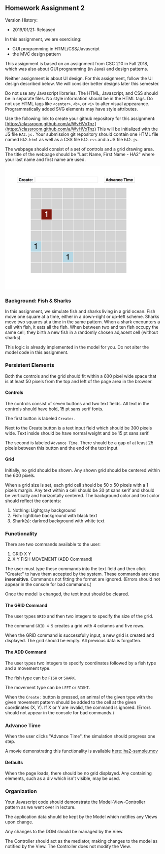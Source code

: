 ## Homework Assignment 2

Version History: 

- 2019/01/21: Released

In this assignment, we are exercising:

- GUI programming in HTML/CSS/Javascript
- the MVC design pattern

This assignment is based on an assignment from CSC 210 in Fall 2018, which was
also about GUI programming (in Java) and design patterns. 

Neither assignment is about UI design. For this assignment, follow the UI
design described below. We will consider better designs later this semester.

Do not use any Javascript libraries. The HTML, Javascript, and CSS should be
in separate files. No style information should be in the HTML tags. Do not use
HTML tags like `<center>`, `<b>`, or `<i>` to alter visual appearance.
Programmatically added SVG elements may have style attributes.

Use the following link to create your github repository for this assignment:
[https://classroom.github.com/a/WvHVxTnz](https://classroom.github.com/a/WvHVxTnz)
This will be initialized with the JS file `HA2.js.` Your submission git
repository should contain one HTML file named `HA2.html` as well as a CSS file
`HA2.css` and a JS file `HA2.js`.

The webpage should consist of a set of controls and a grid drawing area. The
title of the webpage should be "Last Name, First Name - HA2" where your last
name and first name are used.

![](images/HA2.png)

### Background: Fish & Sharks

In this assignment, we simulate fish and sharks living in a grid ocean. Fish
move one square at a time, either in a down-right or up-left scheme. Sharks
move two squares at a time in the same pattern. When a shark encounters a cell
with fish, it eats all the fish. When between two and ten fish occupy the same
cell, they birth a new fish in a randomly chosen adjacent cell (without
sharks).

This logic is already implemented in the model for you. Do not alter the model
code in this assignment. 

### Persistent Elements

Both the controls and the grid should fit within a 600 pixel wide space that
is at least 50 pixels from the top and left of the page area in the browser.

#### Controls

The controls consist of seven buttons and two text fields. All text in the
controls should have bold, 15 pt sans serif fonts.

The first button is labeled `Create:`.

Next to the Create button is a text input field which should be 300 pixels
wide. Text inside should be have normal weight and be 15 pt sans serif.

The second is labeled `Advance Time`. There should be a gap of at least 25
pixels between this button and the end of the text input.


#### Grid

Initially, no grid should be shown. Any shown grid should be centered within
the 600 pixels.

When a grid size is set, each grid cell should be 50 x 50 pixels with a 1
pixels margin. Any text within a cell should be 30 pt sans serif and should be
vertically and horizontally centered. The background color and text color
should reflect the contents:

1. Nothing: Lightgray background
2. Fish: lightblue background with black text
3. Shark(s): darkred background with white text


### Functionality

There are two commands available to the user:

1. GRID X Y
2. X Y FISH MOVEMENT (ADD Command)

The user must type these commands into the text field and then click "Create:"
to have them accepted by the system. These commands are case **insensitive**.
Commands not fitting the format are ignored. (Errors should not appear in the
console for bad commands.)

Once the model is changed, the text input should be cleared.

#### The GRID Command

The user types `GRID` and then two integers to specify the size of the grid.

The command `GRID 4 5` creates a grid with 4 columns and five rows.

When the GRID command is successfully input, a new grid is created and
displayed. The grid should be empty. All previous data is forgotten.

#### The ADD Command 

The user types two integers to specify coordinates followed by a fish type and
a movement type.

The fish type can be `FISH` or `SHARK`. 

The movement type can be `LEFT` or `RIGHT`.

When the `Create:` button is pressed, an animal of the given type with the
given movement pattern should be added to the cell at the given coordinates
(X, Y). If X or Y are invalid, the command is ignored. (Errors should not
appear in the console for bad commands.)

### Advance Time

When the user clicks "Advance Time", the simulation should progress one step.

A movie demonstrating this functionality is available [here:
ha2-sample.mov](videos/ha2-sample.mov)

#### Defaults

When the page loads, there should be no grid displayed. Any containing
elements, such as a div which isn't visible, may be used.


### Organization

Your Javascript code should demonstrate the Model-View-Controller pattern as
we went over in lecture. 

The application data should be kept by the Model which notifies any Views upon
change.

Any changes to the DOM should be managed by the View. 

The Controller should act as the mediator, making changes to the model as
notified by the View. The Controller does not modify the View.

